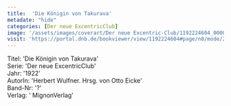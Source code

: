 ```yaml
---
title:  'Die Königin von Takurava'
metadate: "hide"
categories: [Der neue ExcentricClub]
image: '/assets/images/coverart/Der neue Excentric-Club/1192224604_00000010.jpg'
visit: 'https://portal.dnb.de/bookviewer/view/1192224604#page/n0/mode/2up'
---
```

Titel: 'Die Königin von Takurava' <br>
Serie: 'Der neue ExcentricClub' <br>
Jahr: '1922' <br>
AutorIn: 'Herbert Wulfner. Hrsg. von Otto Eicke' <br>
Band-Nr: '?' <br>
Verlag: ' MignonVerlag'